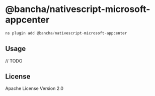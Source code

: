 # @bancha/nativescript-microsoft-appcenter

```javascript
ns plugin add @bancha/nativescript-microsoft-appcenter
```

## Usage

// TODO

## License

Apache License Version 2.0
